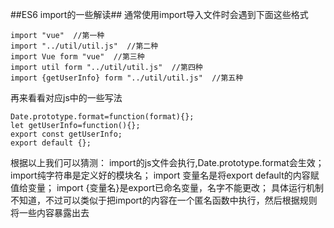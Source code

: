 ##ES6 import的一些解读##
通常使用import导入文件时会遇到下面这些格式
```
import "vue"  //第一种
import "../util/util.js"  //第二种
import Vue form "vue"  //第三种
import util form "../util/util.js"  //第四种
import {getUserInfo} form "../util/util.js"  //第五种
```
再来看看对应js中的一些写法
```
Date.prototype.format=function(format){};
let getUserInfo=function(){};
export const getUserInfo;
export default {};
```
根据以上我们可以猜测：
import的js文件会执行,Date.prototype.format会生效；
import纯字符串是定义好的模块名；
import 变量名是将export default的内容赋值给变量；
import {变量名}是export已命名变量，名字不能更改；
具体运行机制不知道，不过可以类似于把import的内容在一个匿名函数中执行，然后根据规则将一些内容暴露出去




